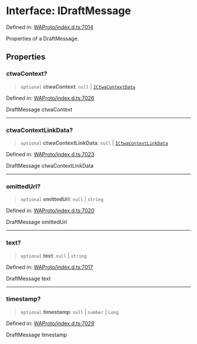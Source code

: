 # Interface: IDraftMessage

Defined in: [WAProto/index.d.ts:7014](https://github.com/Fokusdotid/Baileys/blob/3623833a320f5e60f370ef835f3de341453290f5/WAProto/index.d.ts#L7014)

Properties of a DraftMessage.

## Properties

### ctwaContext?

> `optional` **ctwaContext**: `null` \| [`ICtwaContextData`](../namespaces/DraftMessage/interfaces/ICtwaContextData.md)

Defined in: [WAProto/index.d.ts:7026](https://github.com/Fokusdotid/Baileys/blob/3623833a320f5e60f370ef835f3de341453290f5/WAProto/index.d.ts#L7026)

DraftMessage ctwaContext

***

### ctwaContextLinkData?

> `optional` **ctwaContextLinkData**: `null` \| [`ICtwaContextLinkData`](../namespaces/DraftMessage/interfaces/ICtwaContextLinkData.md)

Defined in: [WAProto/index.d.ts:7023](https://github.com/Fokusdotid/Baileys/blob/3623833a320f5e60f370ef835f3de341453290f5/WAProto/index.d.ts#L7023)

DraftMessage ctwaContextLinkData

***

### omittedUrl?

> `optional` **omittedUrl**: `null` \| `string`

Defined in: [WAProto/index.d.ts:7020](https://github.com/Fokusdotid/Baileys/blob/3623833a320f5e60f370ef835f3de341453290f5/WAProto/index.d.ts#L7020)

DraftMessage omittedUrl

***

### text?

> `optional` **text**: `null` \| `string`

Defined in: [WAProto/index.d.ts:7017](https://github.com/Fokusdotid/Baileys/blob/3623833a320f5e60f370ef835f3de341453290f5/WAProto/index.d.ts#L7017)

DraftMessage text

***

### timestamp?

> `optional` **timestamp**: `null` \| `number` \| `Long`

Defined in: [WAProto/index.d.ts:7029](https://github.com/Fokusdotid/Baileys/blob/3623833a320f5e60f370ef835f3de341453290f5/WAProto/index.d.ts#L7029)

DraftMessage timestamp
